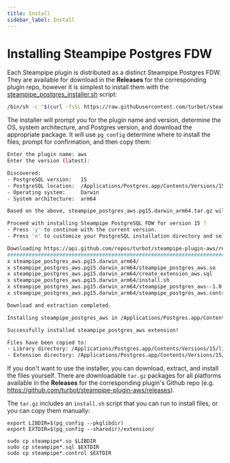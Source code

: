 ```yaml
---
title: Install
sidebar_label: Install
---
```


# Installing Steampipe Postgres FDW

Each Steampipe plugin is distributed as a distinct Steampipe Postgres FDW.  They are available for download in the **Releases** for the corresponding plugin repo, however it is simplest to install them with the [steampipe_postgres_installer.sh](https://raw.githubusercontent.com/turbot/steampipe-postgres-fdw-anywhere/main/scripts/steampipe_postgres_installer.sh) script:

```bash
/bin/sh -c "$(curl -fsSL https://raw.githubusercontent.com/turbot/steampipe-postgres-fdw-anywhere/main/scripts/steampipe_postgres_installer.sh)"
```

The installer will prompt you for the plugin name and version, determine the OS, system architecture, and Postgres version, and download the appropriate package.  It will use `pg_config` determine where to install the files, prompt for confirmation, and then copy them:

```bash
Enter the plugin name: aws
Enter the version (latest): 

Discovered:
- PostgreSQL version:   15
- PostgreSQL location:  /Applications/Postgres.app/Contents/Versions/15
- Operating system:     Darwin
- System architecture:  arm64

Based on the above, steampipe_postgres_aws.pg15.darwin_arm64.tar.gz will be downloaded, extracted and installed at: /Applications/Postgres.app/Contents/Versions/15

Proceed with installing Steampipe PostgreSQL FDW for version 15 ?
- Press 'y' to continue with the current version.
- Press 'n' to customize your PostgreSQL installation directory and select a different version. (y/n): y

Downloading https://api.github.com/repos/turbot/steampipe-plugin-aws/releases/latest/releases/assets/139269139...
###################################################################################################################################################################### 100.0%
x steampipe_postgres_aws.pg15.darwin_arm64/
x steampipe_postgres_aws.pg15.darwin_arm64/steampipe_postgres_aws.so
x steampipe_postgres_aws.pg15.darwin_arm64/create_extension_aws.sql
x steampipe_postgres_aws.pg15.darwin_arm64/install.sh
x steampipe_postgres_aws.pg15.darwin_arm64/steampipe_postgres_aws--1.0.sql
x steampipe_postgres_aws.pg15.darwin_arm64/steampipe_postgres_aws.control

Download and extraction completed.

Installing steampipe_postgres_aws in /Applications/Postgres.app/Contents/Versions/15...

Successfully installed steampipe_postgres_aws extension!

Files have been copied to:
- Library directory: /Applications/Postgres.app/Contents/Versions/15/lib/postgresql
- Extension directory: /Applications/Postgres.app/Contents/Versions/15/share/postgresql/extension/
```


If you don't want to use the installer, you can download, extract, and install the files yourself. There are downloadable `tar.gz` packages for all platforms available in the **Releases** for the corresponding plugin's Github repo (e.g. https://github.com/turbot/steampipe-plugin-aws/releases).

The `tar.gz` includes an `install.sh` script that you can run to install files, or you can copy them manually:
```
export LIBDIR=$(pg_config --pkglibdir)
export EXTDIR=$(pg_config --sharedir)/extension/

sudo cp steampipe*.so $LIBDIR
sudo cp steampipe*.sql $EXTDIR
sudo cp steampipe*.control $EXTDIR
```